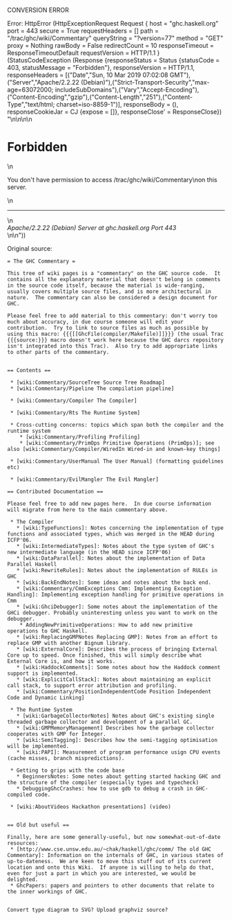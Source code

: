 CONVERSION ERROR

Error: HttpError (HttpExceptionRequest Request {
  host                 = "ghc.haskell.org"
  port                 = 443
  secure               = True
  requestHeaders       = []
  path                 = "/trac/ghc/wiki/Commentary"
  queryString          = "?version=77"
  method               = "GET"
  proxy                = Nothing
  rawBody              = False
  redirectCount        = 10
  responseTimeout      = ResponseTimeoutDefault
  requestVersion       = HTTP/1.1
}
 (StatusCodeException (Response {responseStatus = Status {statusCode = 403, statusMessage = "Forbidden"}, responseVersion = HTTP/1.1, responseHeaders = [("Date","Sun, 10 Mar 2019 07:02:08 GMT"),("Server","Apache/2.2.22 (Debian)"),("Strict-Transport-Security","max-age=63072000; includeSubDomains"),("Vary","Accept-Encoding"),("Content-Encoding","gzip"),("Content-Length","251"),("Content-Type","text/html; charset=iso-8859-1")], responseBody = (), responseCookieJar = CJ {expose = []}, responseClose' = ResponseClose}) "<!DOCTYPE HTML PUBLIC \"-//IETF//DTD HTML 2.0//EN\">\n<html><head>\n<title>403 Forbidden</title>\n</head><body>\n<h1>Forbidden</h1>\n<p>You don't have permission to access /trac/ghc/wiki/Commentary\non this server.</p>\n<hr>\n<address>Apache/2.2.22 (Debian) Server at ghc.haskell.org Port 443</address>\n</body></html>\n"))

Original source:

```trac
= The GHC Commentary =

This tree of wiki pages is a "commentary" on the GHC source code.  It contains all the explanatory material that doesn't belong in comments in the source code itself, because the material is wide-ranging, usually covers multiple source files, and is more architectural in nature.  The commentary can also be considered a design document for GHC.

Please feel free to add material to this commentary: don't worry too much about accuracy, in due course someone will edit your contribution.  Try to link to source files as much as possible by using this macro: {{{[[GhcFile(compiler/Makefile)]]}}} (the usual Trac {{{source:}}} macro doesn't work here because the GHC darcs repository isn't integrated into this Trac).  Also try to add appropriate links to other parts of the commentary.


== Contents ==

 * [wiki:Commentary/SourceTree Source Tree Roadmap]
 * [wiki:Commentary/Pipeline The compilation pipeline]

 * [wiki:Commentary/Compiler The Compiler]
  
 * [wiki:Commentary/Rts The Runtime System]
 
 * Cross-cutting concerns: topics which span both the compiler and the runtime system
    * [wiki:Commentary/Profiling Profiling]
    * [wiki:Commentary/PrimOps Primitive Operations (PrimOps)]; see also [wiki:Commentary/Compiler/WiredIn Wired-in and known-key things]

 * [wiki:Commentary/UserManual The User Manual] (formatting guidelines etc)

 * [wiki:Commentary/EvilMangler The Evil Mangler]

== Contributed Documentation ==

Please feel free to add new pages here.  In due course information will migrate from here to the main commentary above.

 * The Compiler
   * [wiki:TypeFunctions]: Notes concerning the implementation of type functions and associated types, which was merged in the HEAD during ICFP'06.
   * [wiki:IntermediateTypes]: Notes about the type system of GHC's new intermediate language (in the HEAD since ICFP'06)
   * [wiki:DataParallel]: Notes about the implementation of Data Parallel Haskell
   * [wiki:RewriteRules]: Notes about the implementation of RULEs in GHC
   * [wiki:BackEndNotes]: Some ideas and notes about the back end.
   * [wiki:Commentary/CmmExceptions Cmm: Implementing Exception Handling]: Implementing exception handling for primitive operations in Cmm
   * [wiki:GhciDebugger]: Some notes about the implementation of the GHCi debugger. Probably uninteresting unless you want to work on the debugger.
    * AddingNewPrimitiveOperations: How to add new primitive operations to GHC Haskell.
   * [wiki:ReplacingGMPNotes Replacing GMP]: Notes from an effort to replace GMP with another Bignum library.
   * [wiki:ExternalCore]: Describes the process of bringing External Core up to speed. Once finished, this will simply describe what External Core is, and how it works. 
   * [wiki:HaddockComments]: Some notes about how the Haddock comment support is implemented.
   * [wiki:ExplicitCallStack]: Notes about maintaining an explicit call stack, to support error attribution and profiling.
   * [wiki:Commentary/PositionIndependentCode Position Independent Code and Dynamic Linking]

 * The Runtime System
   * [wiki:GarbageCollectorNotes] Notes about GHC's existing single threaded garbage collector and development of a parallel GC.
   * [wiki:GMPMemoryManagement] Describes how the garbage collector cooperates with GMP for Integer.
   * [wiki:SemiTagging]: Describes how the semi-tagging optimisation will be implemented.
   * [wiki:PAPI]: Measurement of program performance usign CPU events (cache misses, branch mispredictions).

 * Getting to grips with the code base
   * BeginnersNotes: Some notes about getting started hacking GHC and the structure of the compiler (especially types and typecheck)
   * DebuggingGhcCrashes: how to use gdb to debug a crash in GHC-compiled code.

 * [wiki:AboutVideos Hackathon presentations] (video)

 
== Old but useful ==

Finally, here are some generally-useful, but now somewhat-out-of-date resources:
 * [http://www.cse.unsw.edu.au/~chak/haskell/ghc/comm/ The old GHC Commentary]: Information on the internals of GHC, in various states of up-to-dateness.  We are keen to move this stuff out of its current location and onto this Wiki.  If anyone is willing to help do that, even for just a part in which you are interested, we would be delighted.
 * GhcPapers: papers and pointers to other documents that relate to the inner workings of GHC.


Convert type diagram to SVG? Upload graphviz source?
```
